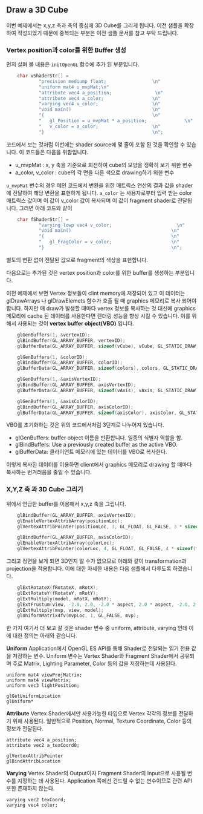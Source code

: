 ## Draw a 3D Cube

이번 예제에서는 x,y,z 축과 축의 중심에 3D Cube를 그리게 됩니다. 이전 샘플을 확장하여 작성되었기 때문에 중복되는 부분은 이전 샘플 문서를 참고 부탁 드립니다.

### Vertex position과 color를 위한 Buffer 생성

먼저 살펴 볼 내용은 `initOpenGL` 함수에 추가 된 부분입니다.

```C++
    char vShaderStr[] =
    		"precision mediump float;                 \n"
    		"uniform mat4 u_mvpMat;\n"
    		"attribute vec4 a_position;                \n"
    		"attribute vec4 a_color;                  \n"
    		"varying vec4 v_color;                    \n"
    		"void main()                              \n"
    		"{                                        \n"
    		"   gl_Position = u_mvpMat * a_position;              \n"
    		"   v_color = a_color;                    \n"
    		"}                                        \n";
```

코드에서 보는 것처럼 이번에는 shader source에 몇 줄이 포함 된 것을 확인할 수 있습니다. 이 코드들은 다음을 위함입니다.

- u_mvpMat : x, y 축을 기준으로 회전하여 cube의 모양을 정확히 보기 위한 변수
- a_color, v_color : cube의 각 면을 다른 색으로 drawing하기 위한 변수

`u_mvpMat` 변수의 경우 메인 코드에서 변환을 위한 매트릭스 연산의 결과 값을 shader에 전달하여 해당 변환을 표현하게 됩니다. `a_color` 는 사용자로부터 입력 받는 color 매트릭스 값이며 이 값이 v_color 값이 복사되며 이 값이 fragment shader로 전달됩니다. 그러면 아래 코드와 같이

```C++
    char fShaderStr[] =
    		"varying lowp vec4 v_color;                        \n"
    		"void main()                                     \n"
    		"{                                               \n"
    		"   gl_FragColor = v_color;                      \n"
    		"}                                               \n";
```  

별도의 변환 없이 전달된 값으로 fragment의 색상을 표현합니다.

다음으로는 추가된 것은 vertex position과 color를 위한 buffer를 생성하는 부분입니다.

이전 예제에서 보면 Vertex 정보들이 clint memory에 저장되어 있고 이 데이터는 glDrawArrays 나 glDrawElemets 함수가 호출 될 때 graphics 메모리로 복사 되어야 합니다. 하지만 매 draw가 발생할 때마다 vertex 정보를 복사하는 것 대신에 graphics 메모리에 cache 된 데이터를 사용한다면 렌더링 성능을 향상 시킬 수 있습니다. 이를 위해서 사용되는 것이 **vertex buffer object(VBO)** 입니다. 

```C++
    glGenBuffers(1, &vertexID);
    glBindBuffer(GL_ARRAY_BUFFER, vertexID);
    glBufferData(GL_ARRAY_BUFFER, sizeof(vCube), vCube, GL_STATIC_DRAW);

    glGenBuffers(1, &colorID);
    glBindBuffer(GL_ARRAY_BUFFER, colorID);
    glBufferData(GL_ARRAY_BUFFER, sizeof(colors), colors, GL_STATIC_DRAW);

    glGenBuffers(1, &axisVertexID);
    glBindBuffer(GL_ARRAY_BUFFER, axisVertexID);
    glBufferData(GL_ARRAY_BUFFER, sizeof(vAxis), vAxis, GL_STATIC_DRAW);

    glGenBuffers(1, &axisColorID);
    glBindBuffer(GL_ARRAY_BUFFER, axisColorID);
    glBufferData(GL_ARRAY_BUFFER, sizeof(axisColor), axisColor, GL_STATIC_DRAW);
```
VBO를 초기화하는 것은 위의 코드에서처럼 3단계로 나누어져 있습니다.

- glGenBuffers: buffer object 이름을 반환합니다. 일종의 식별자 역할을 함.
- glBindBuffers: Use a previously created buffer as the active VBO.
- glBufferData: 클라이언트 메모리에 있는 데이터를 VBO로 복사한다.

이렇게 복사된 데이터를 이용하면 client에서 graphics 메모리로 drawing 할 때마다 복사하는 번거러움을 줄일 수 있습니다.

### X,Y,Z 축 과 3D Cube 그리기

위에서 언급한 buffer를 이용해서 x,y,z 축을 그립니다.  

```C++
	glBindBuffer(GL_ARRAY_BUFFER, axisVertexID);
	glEnableVertexAttribArray(positionLoc);
	glVertexAttribPointer(positionLoc, 3, GL_FLOAT, GL_FALSE, 3 * sizeof(float), 0);

	glBindBuffer(GL_ARRAY_BUFFER, axisColorID);
	glEnableVertexAttribArray(colorLoc);
	glVertexAttribPointer(colorLoc, 4, GL_FLOAT, GL_FALSE, 4 * sizeof(float), 0);
```

그리고 정면을 보게 되면 3D인지 알 수가 없으므로 아래와 같이 transformation과 projection을 적용합니다. 이에 대한 자세한 내용은 다음 샘플에서 다루도록 하겠습니다. 

```C++
	glExtRotateX(fRotateX, mRotX);
	glExtRotateY(fRotateY, mRotY);
	glExtMultiply(model, mRotX, mRotY);
	glExtFrustum(view, -2.0, 2.0, -2.0 * aspect, 2.0 * aspect, -2.0, 2.0);
	glExtMultiply(mvp, view, model);
	glUniformMatrix4fv(mvpLoc, 1, GL_FALSE, mvp);
```

한 가지 여기서 더 보고 갈 것은 shader 변수 중 uniform, attribute, varying 인데 이에 대한 정의는 아래와 같습니다.

**Uniform**
Application에서 OpenGL ES API를 통해 Shader로 전달되는 읽기 전용 값을 저장하는 변수. Uniform 변수는 Vertex Shader와 Fragment Shader에서 공유되며 주로 Matrix, Lighting Parameter, Color 등의 값을 저장하는데 사용된다.

```
uniform mat4 viewProjMatrix;
uniform mat4 viewMatrix;
uniform vec3 lightPosition;

glGetUniformLocation
glUniform*
```
 
**Attribute**
Vertex Shader에서만 사용가능한 타입으로 Vertex 각각의 정보를 전달하기 위해 사용된다. 일반적으로 Position, Normal, Texture Coordinate, Color 등의 정보가  전달된다.

```
attribute vec4 a_position;
attribute vec2 a_texCoord0;

glVertexAttribPointer
glBindAttribLocation
```

**Varying**
Vertex Shader의 Output이자 Fragment Shader의 Input으로 사용될 변수를 지정하는 데 사용된다. Application 쪽에선 건드릴 수 없는 변수이므로 관련 API 또한 존재하지 않는다.

```
varying vec2 texCoord;
varying vec4 color;
```
